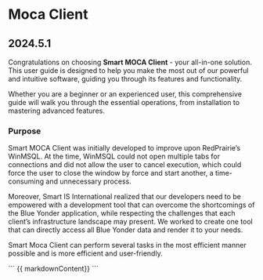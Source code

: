 # Moca Client

## 2024.5.1

Congratulations on choosing **Smart MOCA Client** - your all-in-one solution. This user guide is designed to help you make the most out of our powerful and intuitive software, guiding you through its features and functionality.

Whether you are a beginner or an experienced user, this comprehensive guide will walk you through the essential operations, from installation to mastering advanced features. 

### Purpose

Smart MOCA Client was initially developed to improve upon RedPrairie’s WinMSQL. At the time, WinMSQL could not open multiple tabs for connections and did not allow the user to cancel execution, which could force the user to close the window by force and start another, a time-consuming and unnecessary process. 

Moreover, Smart IS International realized that our developers need to be empowered with a development tool that can overcome the shortcomings of the Blue Yonder application, while respecting the challenges that each client’s infrastructure landscape may present. We worked to create one tool that can directly access all Blue Yonder data and render it to your needs. 

Smart Moca Client can perform several tasks in the most efficient manner possible and is more efficient and user-friendly.


<div v-template>
  <div id="app">
```
{{ markdownContent}}
```
</div>
</div>

